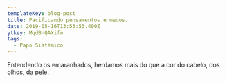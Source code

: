 ```yaml
---
templateKey: blog-post
title: Pacificando pensamentos e medos.
date: 2019-05-16T13:53:53.400Z
ytkey: MqdBnQAXifw
tags:
  - Papo Sistêmico
---
```

Entendendo os emaranhados, herdamos mais do que a cor do cabelo, dos olhos, da pele.
